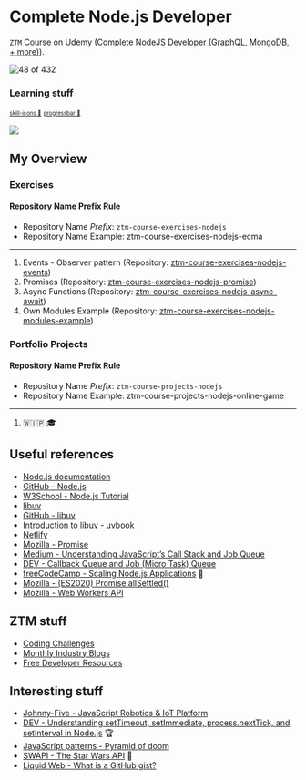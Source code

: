 # Complete Node.js Developer

`ZTM` Course on Udemy ([Complete NodeJS Developer (GraphQL, MongoDB, + more)](https://www.udemy.com/course/complete-nodejs-developer-zero-to-mastery)).

![48 of 432](https://progress-bar.xyz/11/?title=progress)

### Learning stuff

<sub><sup><a href="https://github.com/tandpfun/skill-icons">skill-icons 🌟</a></sup></sub>
<sub><sup><a href="https://github.com/guibranco/progressbar">progressbar 🌟</a></sup></sub>

<p align="left">
  <a href="https://skillicons.dev">
    <img src="https://skillicons.dev/icons?i=vscode,git,nodejs,docker,npm,mongodb,graphql,netlify&perline=4" />
  </a>
</p>

## My Overview

### Exercises

#### Repository Name Prefix Rule

- Repository Name *Prefix*: `ztm-course-exercises-nodejs`
- Repository Name Example: ztm-course-exercises-nodejs-ecma

---

1. Events - Observer pattern (Repository: [ztm-course-exercises-nodejs-events](https://github.com/buzzcosm/ztm-course-exercises-nodejs-events))
1. Promises (Repository: [ztm-course-exercises-nodejs-promise](https://github.com/buzzcosm/ztm-course-exercises-nodejs-promise))
1. Async Functions (Repository: [ztm-course-exercises-nodejs-async-await](https://github.com/buzzcosm/ztm-course-exercises-nodejs-async-await))
1. Own Modules Example (Repository: [ztm-course-exercises-nodejs-modules-example](https://github.com/buzzcosm/ztm-course-exercises-nodejs-modules-example))

### Portfolio Projects

#### Repository Name Prefix Rule

- Repository Name *Prefix*: `ztm-course-projects-nodejs`
- Repository Name Example: ztm-course-projects-nodejs-online-game

---

1. 🇼🇮🇵 🎓

## Useful references

- [Node.js documentation](https://nodejs.org/docs/latest/api/)
- [GitHub - Node.js](https://github.com/nodejs/node)
- [W3School - Node.js Tutorial](https://www.w3schools.com/nodejs/)
- [libuv](https://libuv.org/)
- [GitHub - libuv](https://github.com/libuv/libuv)
- [Introduction to libuv - uvbook](https://nikhilm.github.io/uvbook/)
- [Netlify](https://www.netlify.com/)
- [Mozilla - Promise](https://developer.mozilla.org/en-US/docs/Web/JavaScript/Reference/Global_Objects/Promise)
- [Medium - Understanding JavaScript’s Call Stack and Job Queue](https://medium.com/@vdsnini/understanding-javascripts-call-stack-and-job-queue-72c9ad433b94#:~:text=Task%20Queue%20(Callback%20Queue)%3A,by%20promises%20and%20other%20microtasks.)
- [DEV - Callback Queue and Job (Micro Task) Queue](https://dev.to/rajatoberoi/understanding-the-event-loop-callback-queue-and-call-stack-in-javascript-1k7c)
- [freeCodeCamp - Scaling Node.js Applications](https://www.freecodecamp.org/news/scaling-node-js-applications-8492bd8afadc/) 🖖
- [Mozilla - (ES2020) Promise.allSettled()](https://developer.mozilla.org/en-US/docs/Web/JavaScript/Reference/Global_Objects/Promise/allSettled)
- [Mozilla - Web Workers API](https://developer.mozilla.org/en-US/docs/Web/API/Web_Workers_API/Using_web_workers)

## ZTM stuff

- [Coding Challenges](https://zerotomastery.io/community/coding-challenges/)
- [Monthly Industry Blogs](https://zerotomastery.io/blog/)
- [Free Developer Resources](https://zerotomastery.io/resources/)

## Interesting stuff

- [Johnny-Five - JavaScript Robotics & IoT Platform](https://johnny-five.io/)
- [DEV - Understanding setTimeout, setImmediate, process.nextTick, and setInterval in Node.js](https://dev.to/rajusaha/understanding-settimeout-setimmediate-processnexttick-and-setinterval-in-nodejs-1ngc) 🏆
- [JavaScript patterns - Pyramid of doom](https://survivejs.com/blog/pyramid-of-doom/)
- [SWAPI - The Star Wars API](https://swapi.dev/) 💫
- [Liquid Web - What is a GitHub gist?](https://www.liquidweb.com/blog/what-is-a-github-gist/)
